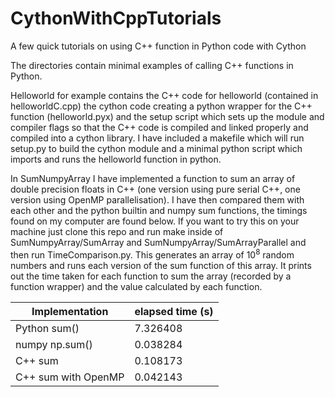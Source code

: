 # CythonWithCppTutorials
A few quick tutorials on using C++ function in Python code with Cython

The directories contain minimal examples of calling C++ functions in Python.

Helloworld for example contains the C++ code for helloworld (contained in helloworldC.cpp) the cython code creating a python wrapper for the C++ function (helloworld.pyx) and the setup script which sets up the module and compiler flags so that the C++ code is compiled and linked properly and compiled into a cython library. I have included a makefile which will run setup.py to build the cython module and a minimal python script which imports and runs the helloworld function in python.


In SumNumpyArray I have implemented a function to sum an array of double precision floats in C++ (one version using pure serial C++, one version using OpenMP parallelisation). I have then compared them with each other and the python builtin and numpy sum functions, the timings found on my computer are found below. If you want to try this on your machine just clone this repo and run make inside of SumNumpyArray/SumArray and SumNumpyArray/SumArrayParallel and then run TimeComparison.py. This generates an array of 10<sup>8</sup> random numbers and runs each version of the sum function of this array. It prints out the time taken for each function to sum the array (recorded by a function wrapper) and the value calculated by each function.

|   Implementation      | elapsed time (s) |
|-----------------------|------------------|
| Python sum()          | 7.326408         |
| numpy np.sum()        | 0.038284         |
| C++ sum               | 0.108173         |
| C++ sum with OpenMP   | 0.042143         |